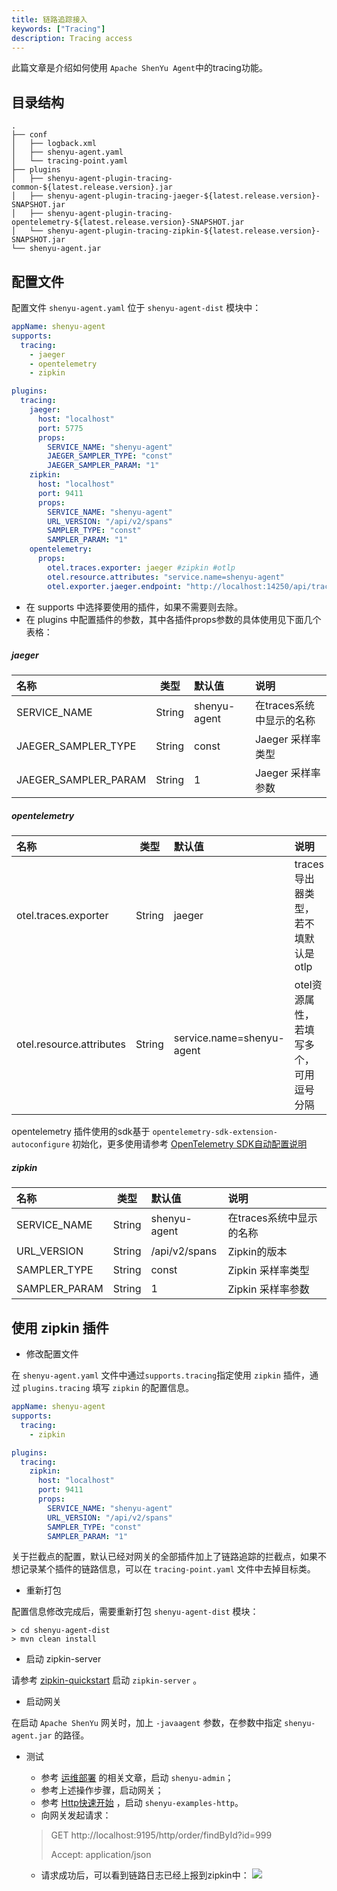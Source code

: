 ```yaml
---
title: 链路追踪接入
keywords: ["Tracing"]
description: Tracing access
---
```


此篇文章是介绍如何使用 `Apache ShenYu Agent`中的tracing功能。

## 目录结构

```text
.
├── conf
│   ├── logback.xml
│   ├── shenyu-agent.yaml
│   └── tracing-point.yaml
├── plugins
│   ├── shenyu-agent-plugin-tracing-common-${latest.release.version}.jar
│   ├── shenyu-agent-plugin-tracing-jaeger-${latest.release.version}-SNAPSHOT.jar
│   ├── shenyu-agent-plugin-tracing-opentelemetry-${latest.release.version}-SNAPSHOT.jar
│   └── shenyu-agent-plugin-tracing-zipkin-${latest.release.version}-SNAPSHOT.jar
└── shenyu-agent.jar
```

## 配置文件

配置文件 `shenyu-agent.yaml` 位于 `shenyu-agent-dist` 模块中：
```yaml
appName: shenyu-agent
supports:
  tracing:
    - jaeger
    - opentelemetry
    - zipkin

plugins:
  tracing:
    jaeger:
      host: "localhost"
      port: 5775
      props:
        SERVICE_NAME: "shenyu-agent"
        JAEGER_SAMPLER_TYPE: "const"
        JAEGER_SAMPLER_PARAM: "1"
    zipkin:
      host: "localhost"
      port: 9411
      props:
        SERVICE_NAME: "shenyu-agent"
        URL_VERSION: "/api/v2/spans"
        SAMPLER_TYPE: "const"
        SAMPLER_PARAM: "1"
    opentelemetry:
      props:
        otel.traces.exporter: jaeger #zipkin #otlp
        otel.resource.attributes: "service.name=shenyu-agent"
        otel.exporter.jaeger.endpoint: "http://localhost:14250/api/traces"
```

- 在 supports 中选择要使用的插件，如果不需要则去除。
- 在 plugins 中配置插件的参数，其中各插件props参数的具体使用见下面几个表格：

##### jaeger

| 名称                 |  类型  | 默认值       | 说明                     |
| :------------------- | :----: | :----------- | :----------------------- |
| SERVICE_NAME         | String | shenyu-agent | 在traces系统中显示的名称 |
| JAEGER_SAMPLER_TYPE  | String | const        | Jaeger 采样率类型        |
| JAEGER_SAMPLER_PARAM | String | 1            | Jaeger 采样率参数        |

##### opentelemetry

| 名称                     |  类型  | 默认值                    | 说明                                   |
| :----------------------- | :----: | :------------------------ | :------------------------------------- |
| otel.traces.exporter     | String | jaeger                    | traces导出器类型，若不填默认是otlp     |
| otel.resource.attributes | String | service.name=shenyu-agent | otel资源属性，若填写多个，可用逗号分隔 |

opentelemetry 插件使用的sdk基于 `opentelemetry-sdk-extension-autoconfigure` 初始化，更多使用请参考 [OpenTelemetry SDK自动配置说明](https://github.com/open-telemetry/opentelemetry-java/tree/v1.9.1/sdk-extensions/autoconfigure#opentelemetry-sdk-autoconfigure)

##### zipkin

| 名称                 |  类型  | 默认值       | 说明                     |
| :------------------- | :----: | :----------- | :----------------------- |
| SERVICE_NAME         | String | shenyu-agent | 在traces系统中显示的名称 |
| URL_VERSION         | String | /api/v2/spans | Zipkin的版本 |
| SAMPLER_TYPE  | String | const        | Zipkin 采样率类型        |
| SAMPLER_PARAM | String | 1            | Zipkin 采样率参数        |


## 使用 zipkin 插件

- 修改配置文件

在 `shenyu-agent.yaml` 文件中通过`supports.tracing`指定使用 `zipkin` 插件，通过 `plugins.tracing` 填写 `zipkin` 的配置信息。

```yaml
appName: shenyu-agent
supports:
  tracing:
    - zipkin

plugins:
  tracing:
    zipkin:
      host: "localhost"
      port: 9411
      props:
        SERVICE_NAME: "shenyu-agent"
        URL_VERSION: "/api/v2/spans"
        SAMPLER_TYPE: "const"
        SAMPLER_PARAM: "1"
```

关于拦截点的配置，默认已经对网关的全部插件加上了链路追踪的拦截点，如果不想记录某个插件的链路信息，可以在 `tracing-point.yaml` 文件中去掉目标类。

- 重新打包

配置信息修改完成后，需要重新打包 `shenyu-agent-dist` 模块：

```shell
> cd shenyu-agent-dist
> mvn clean install 
```

- 启动 zipkin-server

请参考 [zipkin-quickstart](https://zipkin.io/pages/quickstart) 启动 `zipkin-server` 。

- 启动网关

在启动 `Apache ShenYu` 网关时，加上 `-javaagent` 参数，在参数中指定 `shenyu-agent.jar` 的路径。

- 测试
   - 参考 [运维部署](../../deployment/deployment-local.md) 的相关文章，启动 `shenyu-admin`；
   - 参考上述操作步骤，启动网关；
   - 参考 [Http快速开始](../../quick-start/quick-start-http.md) ，启动 `shenyu-examples-http`。
   - 向网关发起请求：
   > GET http://localhost:9195/http/order/findById?id=999
   >
   > Accept: application/json

   - 请求成功后，可以看到链路日志已经上报到zipkin中：
   ![](/img/shenyu/agent/shenyu-agent-plugin-tracing-zipkin.png)
    